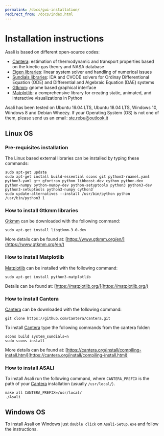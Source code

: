 ```yaml
---
permalink: /docs/gui-installation/
redirect_from: /docs/index.html
---
```

# **Installation instructions**
Asali is based on different open-source codes:
* [Cantera](https://cantera.org/): estimation of thermodynamic and transport properties based on the kinetic gas theory and NASA database
* [Eigen libraries](http://eigen.tuxfamily.org/index.php?title=Main_Page): linear system solver and handling of numerical issues
* [Sundials libraries](https://computation.llnl.gov/projects/sundials): IDA and CVODE solvers for Ordinay Differentional Equation (ODE) and Differential and Algebraic Equation (DAE) systems
* [Gtkmm](https://www.gtkmm.org/en/): gnome based graphical interface
* [Matplotlib](https://matplotlib.org/): a comprehensive library for creating static, animated, and interactive visualizations in Python

Asali has been tested on Ubuntu 16.04 LTS, Ubuntu 18.04 LTS, Windows 10, Windows 8 and Debian Wheezy. If your Operating System (OS) is not one of them, please send us an email: ste.rebu@outlook.it

## Linux OS
### Pre-requisites installation
The Linux based external libraries can be installed by typing these commands:  
```
sudo apt-get update  
sudo apt-get install build-essential scons git python3-ruamel.yaml python3-yaml g++ gfortran python libboost-dev cython python-dev python-numpy python-numpy-dev python-setuptools python3 python3-dev python3-setuptools python3-numpy cython3`  
sudo update-alternatives --install /usr/bin/python python /usr/bin/python3 1
```

### How to install Gtkmm libraries
[Gtkmm](https://www.gtkmm.org/en/) can be downloaded with the following command:  
```
sudo apt-get install libgtkmm-3.0-dev
```  
More details can be found at: [https://www.gtkmm.org/en/](https://www.gtkmm.org/en/) 

### How to install Matplotlib
[Matplotlib](https://matplotlib.org/) can be installed with the following command:  
```
sudo apt-get install python3-matplotlib  
```
Details can be found at: [https://matplotlib.org/](https://matplotlib.org/)

### How to install Cantera
[Cantera](https://cantera.org/) can be downloaded with the following command:    
```
git clone https://github.com/Cantera/cantera.git
```  
To install [Cantera](https://cantera.org/) type the following commands from the cantera folder:  
```
scons build system_sundials=n   
sudo scons install
```    
More details can be found at: [https://cantera.org/install/compiling-install.html](https://cantera.org/install/compiling-install.html) 

### How to install ASALI
To install Asali run the following command, where `CANTERA_PREFIX` is the path of your [Cantera](https://cantera.org/) installation (usually `/usr/local/`).  
```
make all CANTERA_PREFIX=/usr/local/
./Asali
```  

## Windows OS
To install Asali on Windows just `double click` on `Asali-Setup.exe` and follow the instructions.